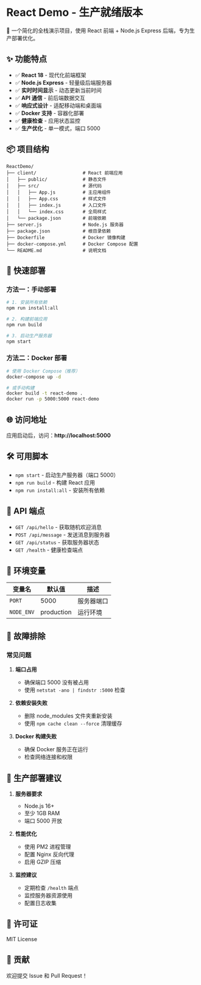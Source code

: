 # React Demo - 生产就绪版本

🚀 一个简化的全栈演示项目，使用 React 前端 + Node.js Express 后端，专为生产部署优化。

## ✨ 功能特点

- ✅ **React 18** - 现代化前端框架
- ✅ **Node.js Express** - 轻量级后端服务器  
- ✅ **实时时间显示** - 动态更新当前时间
- ✅ **API 通信** - 前后端数据交互
- ✅ **响应式设计** - 适配移动端和桌面端
- ✅ **Docker 支持** - 容器化部署
- ✅ **健康检查** - 应用状态监控
- ✅ **生产优化** - 单一模式，端口 5000

## 📦 项目结构

```
ReactDemo/
├── client/                 # React 前端应用
│   ├── public/             # 静态文件
│   ├── src/                # 源代码
│   │   ├── App.js          # 主应用组件
│   │   ├── App.css         # 样式文件
│   │   ├── index.js        # 入口文件
│   │   └── index.css       # 全局样式
│   └── package.json        # 前端依赖
├── server.js               # Node.js 服务器
├── package.json            # 根目录依赖
├── Dockerfile              # Docker 镜像构建
├── docker-compose.yml      # Docker Compose 配置
└── README.md               # 说明文档
```

## 🚀 快速部署

### 方法一：手动部署

```bash
# 1. 安装所有依赖
npm run install:all

# 2. 构建前端应用
npm run build

# 3. 启动生产服务器
npm start
```

### 方法二：Docker 部署

```bash
# 使用 Docker Compose（推荐）
docker-compose up -d

# 或手动构建
docker build -t react-demo .
docker run -p 5000:5000 react-demo
```

## 🌐 访问地址

应用启动后，访问：**http://localhost:5000**

## 🛠️ 可用脚本

- `npm start` - 启动生产服务器（端口 5000）
- `npm run build` - 构建 React 应用
- `npm run install:all` - 安装所有依赖

## 🔌 API 端点

- `GET /api/hello` - 获取随机欢迎消息
- `POST /api/message` - 发送消息到服务器
- `GET /api/status` - 获取服务器状态
- `GET /health` - 健康检查端点

## 📱 环境变量

| 变量名 | 默认值 | 描述 |
|--------|--------|------|
| `PORT` | 5000 | 服务器端口 |
| `NODE_ENV` | production | 运行环境 |

## 🔧 故障排除

### 常见问题

1. **端口占用**
   - 确保端口 5000 没有被占用
   - 使用 `netstat -ano | findstr :5000` 检查

2. **依赖安装失败**
   - 删除 node_modules 文件夹重新安装
   - 使用 `npm cache clean --force` 清理缓存

3. **Docker 构建失败**
   - 确保 Docker 服务正在运行
   - 检查网络连接和权限

## 🚀 生产部署建议

1. **服务器要求**
   - Node.js 16+
   - 至少 1GB RAM
   - 端口 5000 开放

2. **性能优化**
   - 使用 PM2 进程管理
   - 配置 Nginx 反向代理
   - 启用 GZIP 压缩

3. **监控建议**
   - 定期检查 `/health` 端点
   - 监控服务器资源使用
   - 配置日志收集

## 📄 许可证

MIT License

## 🤝 贡献

欢迎提交 Issue 和 Pull Request！